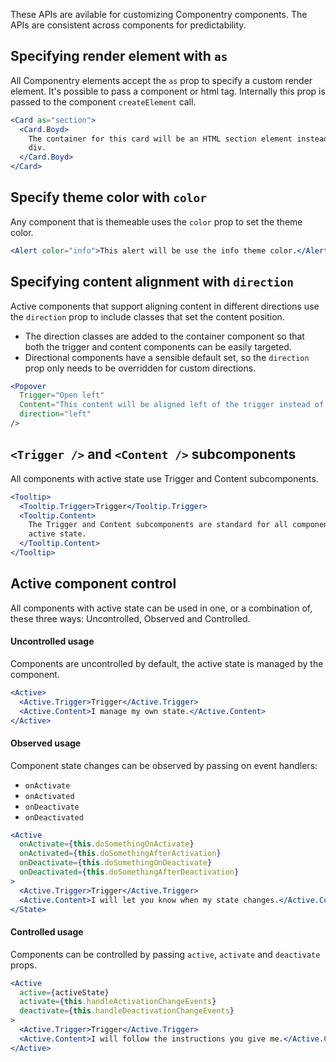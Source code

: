 These APIs are avilable for customizing Componentry components. The APIs are
consistent across components for predictability.

## Specifying render element with `as`

All Componentry elements accept the `as` prop to specify a custom render
element. It's possible to pass a component or html tag. Internally this prop is
passed to the component `createElement` call.

```jsx
<Card as="section">
  <Card.Boyd>
    The container for this card will be an HTML section element instead of a
    div.
  </Card.Boyd>
</Card>
```

## Specify theme color with `color`

Any component that is themeable uses the `color` prop to set the theme color.

```jsx
<Alert color="info">This alert will be use the info theme color.</Alert>
```

## Specifying content alignment with `direction`

Active components that support aligning content in different directions use the
`direction` prop to include classes that set the content position.

* The direction classes are added to the container component so that both the
  trigger and content components can be easily targeted.
* Directional components have a sensible default set, so the `direction` prop
  only needs to be overridden for custom directions.

```jsx
<Popover
  Trigger="Open left"
  Content="This content will be aligned left of the trigger instead of right."
  direction="left"
/>
```

## `<Trigger />` and `<Content />` subcomponents

All components with active state use Trigger and Content subcomponents.

```jsx
<Tooltip>
  <Tooltip.Trigger>Trigger</Tooltip.Trigger>
  <Tooltip.Content>
    The Trigger and Content subcomponents are standard for all components with
    active state.
  </Tooltip.Content>
</Tooltip>
```

## Active component control

<p className="lead">
  All components with active state can be used in one, or a combination of,
  these three ways: Uncontrolled, Observed and Controlled.
</p>

#### Uncontrolled usage

Components are uncontrolled by default, the active state is managed by the
component.

```jsx
<Active>
  <Active.Trigger>Trigger</Active.Trigger>
  <Active.Content>I manage my own state.</Active.Content>
</Active>
```

#### Observed usage

Component state changes can be observed by passing on event handlers:

* `onActivate`
* `onActivated`
* `onDeactivate`
* `onDeactivated`

```jsx
<Active
  onActivate={this.doSomethingOnActivate}
  onActivated={this.doSomethingAfterActivation}
  onDeactivate={this.doSomethingOnDeactivate}
  onDeactivated={this.doSomethingAfterDeactivation}
>
  <Active.Trigger>Trigger</Active.Trigger>
  <Active.Content>I will let you know when my state changes.</Active.Content>
</State>
```

#### Controlled usage

Components can be controlled by passing `active`, `activate` and `deactivate`
props.

```jsx
<Active
  active={activeState}
  activate={this.handleActivationChangeEvents}
  deactivate={this.handleDeactivationChangeEvents}
>
  <Active.Trigger>Trigger</Active.Trigger>
  <Active.Content>I will follow the instructions you give me.</Active.Content>
</Active>
```
